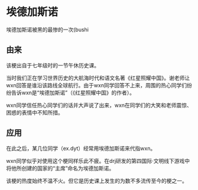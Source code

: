 # 埃德加斯诺
埃德加斯诺被黑的最惨的一次(bushi
## 由来

该梗出自于七年级时的一节午休历史课。

当时我们正在学习世界历史的大航海时代和语文名著《红星照耀中国》。谢老师让wxn回答是谁沿该路线全球航行。由于wxn同学回答不上来，周围的热心同学们纷纷告诉wxn是“埃德加斯诺”（《红星照耀中国》的作者）。

wxn同学信任热心同学们的话并大声说了出来，wxn在同学们的大笑和老师震惊、困惑的表情中不知所措。

## 应用

在此之后，某几位同学（ex.dyt）经常用埃德加斯诺来代指wxn。

wxn同学似乎对使用这个梗同样乐此不疲。在drj研发的第四国际·文明线下游戏中将他所创建的国家的“主席”命名为埃德加斯诺。

该梗的热度始终不温不火。但它是历史课上发生的为数不多流传至今的梗之一。
